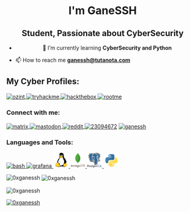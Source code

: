 <h1 align="center"> I'm GaneSSH</h1>
<p align="center">
  <a img align="center" src="https://user-images.githubusercontent.com/18350557/176309783-0785949b-9127-417c-8b55-ab5a4333674e.gif" width="30" height="40" </a>
  </p>
<h2 align="center">Student, Passionate about CyberSecurity</h2>



- 🌱 I’m currently learning **CyberSecurity and Python**

- 📫 How to reach me **ganessh@tutanota.com**

<h2 align="left">My Cyber Profiles:</h2>
<p align="left">
<a href="https://ozint.eu/ozinter/18970/" target="_blank" rel="noreferrer"> <img align="center" src="https://media.licdn.com/dms/image/D4E0BAQHFeM1GaaOcAQ/company-logo_200_200/0/1698570252562/ozint_eu_logo?e=1710374400&v=beta&t=U2pLUO0KTQ9S_i8QGm1bNKyOQLxUOHQoCt9ouJSTNKE" alt="ozint" width="30" height="40"/> </a> <a href="https://tryhackme.com/p/GaneSSH" target="_blank" rel="noreferrer"> <img align="center" src="https://assets.tryhackme.com/img/logo/tryhackme_logo_full.svg" alt="tryhackme" width="30" height="40"/> </a> <a href="https://app.hackthebox.com/users/1765572" target="_blank" rel="noreferrer"> <img align="center" src="https://s1.qwant.com/thumbr/0x380/8/4/18baf204a5b6b327be771a99829eaf4db1de079cf23551195e3a70c1bea300/hackthebox.svg.jpg?u=https%3A%2F%2Fwww.svgrepo.com%2Fshow%2F330606%2Fhackthebox.svg&q=0&b=1&p=0&a=0" alt="hackthebox" width="30" height="40"/> </a> <a href="https://www.root-me.org/GaneSSH?lang=fr#3cf09381235b8230a43effe81218f701" target="_blank" rel="noreferrer"> <img align="center" src="https://www.root-me.org/IMG/logo/siteon0.svg?1637496509" alt="rootme" width="30" height="40"/> </a> </p>

<h3 align="left">Connect with me:</h3>
<p align="left">
<a href="https://matrix.to/#/@ganessh:matrix.org" target="_blank" rel="noreferrer"> <img align="center" src="https://matrix.org/images/matrix-logo-white.svg" alt="matrix" width="30" height="40"/> </a> <a href="https://mastodon.social/@GaneSSH" target="_blank" rel="noreferrer"> <img align="center" src="https://joinmastodon.org/logos/logo-purple.svg" alt="mastodon" width="30" height="40"/> </a> <a href="https://www.reddit.com/user/0xGaneSSH" target="_blank" rel="noreferrer"> <img align="center" src="https://styles.redditmedia.com/t5_5s5qbl/styles/communityIcon_tqrzte0yaa3c1.png?width=256&s=68dd932ab9764fd3ccb44dc62410f0e92d41a01f" alt="reddit" width="30" height="40"/> </a> <a href="https://stackoverflow.com/users/23094672" target="blank"><img align="center" src="https://raw.githubusercontent.com/rahuldkjain/github-profile-readme-generator/master/src/images/icons/Social/stack-overflow.svg" alt="23094672" height="30" width="40" /></a>
<a href="https://kaggle.com/ganessh" target="blank"><img align="center" src="https://raw.githubusercontent.com/rahuldkjain/github-profile-readme-generator/master/src/images/icons/Social/kaggle.svg" alt="ganessh" height="30" width="40" /></a> 
</p>

<h3 align="left">Languages and Tools:</h3>
<p align="left"> <a href="https://www.gnu.org/software/bash/" target="_blank" rel="noreferrer"> <img src="https://www.vectorlogo.zone/logos/gnu_bash/gnu_bash-icon.svg" alt="bash" width="40" height="40"/> </a> <a href="https://grafana.com" target="_blank" rel="noreferrer"> <img src="https://www.vectorlogo.zone/logos/grafana/grafana-icon.svg" alt="grafana" width="40" height="40"/> </a> <a href="https://www.linux.org/" target="_blank" rel="noreferrer"> <img src="https://raw.githubusercontent.com/devicons/devicon/master/icons/linux/linux-original.svg" alt="linux" width="40" height="40"/> </a> <a href="https://www.mongodb.com/" target="_blank" rel="noreferrer"> <img src="https://raw.githubusercontent.com/devicons/devicon/master/icons/mongodb/mongodb-original-wordmark.svg" alt="mongodb" width="40" height="40"/> </a> <a href="https://www.postgresql.org" target="_blank" rel="noreferrer"> <img src="https://raw.githubusercontent.com/devicons/devicon/master/icons/postgresql/postgresql-original-wordmark.svg" alt="postgresql" width="40" height="40"/> </a> <a href="https://www.python.org" target="_blank" rel="noreferrer"> <img src="https://raw.githubusercontent.com/devicons/devicon/master/icons/python/python-original.svg" alt="python" width="40" height="40"/> </a>  </p>

<p><img align="left" src="https://github-readme-stats.vercel.app/api/top-langs?username=0xganessh&show_icons=true&locale=en&layout=compact" alt="0xganessh" /></p>

<p>&nbsp;<img align="center" src="https://github-readme-stats.vercel.app/api?username=0xganessh&show_icons=true&locale=en" alt="0xganessh" /></p>

<p><img align="center" src="https://github-readme-streak-stats.herokuapp.com/?user=0xganessh&" alt="0xganessh" /></p>

<p align="left"> <a href="https://github.com/ryo-ma/github-profile-trophy"><img src="https://github-profile-trophy.vercel.app/?username=0xganessh" alt="0xganessh" /></a> </p>
